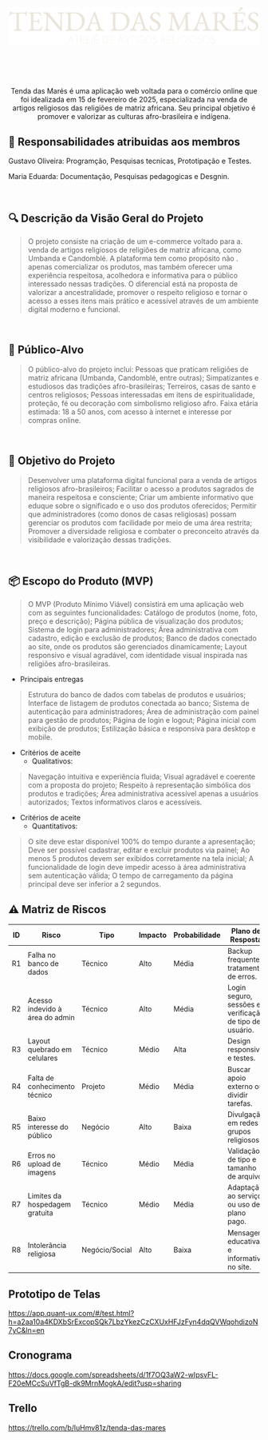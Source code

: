 
<p align="center">
 <img style="font-align: center;" src="Documentos/Imagens/Ativo 2.png">

 <br/><br/><br/>

 <p align="center">Tenda das Marés é uma aplicação web voltada para o comércio online que foi idealizada em 15 de fevereiro de 2025, especializada na venda de artigos religiosos das religiões de matriz africana. Seu principal objetivo é promover e valorizar as culturas afro-brasileira e indígena.</p>

## 🔧  Responsabilidades atribuidas aos membros 
<p>Gustavo Oliveira: Programção, Pesquisas tecnicas, Prototipação e Testes.</p>
 <p>Maria Eduarda: Documentação, Pesquisas pedagogicas e Desgnin.</p>
 
<br/>

## 🔍 Descrição da Visão Geral do Projeto
> O projeto consiste na criação de um e-commerce voltado para a. venda de artigos religiosos de religiões de matriz africana, como Umbanda e Candomblé. A plataforma tem como propósito não . apenas comercializar os produtos, mas também oferecer uma experiência respeitosa, acolhedora e informativa para o público interessado nessas tradições. O diferencial está na proposta de valorizar a ancestralidade, promover o respeito religioso e tornar o acesso a esses itens mais prático e acessível através de um ambiente digital moderno e funcional.

 <br/>
 
## 👥 Público-Alvo
> O público-alvo do projeto inclui:
Pessoas que praticam religiões de matriz africana (Umbanda, Candomblé, entre outras);
Simpatizantes e estudiosos das tradições afro-brasileiras;
Terreiros, casas de santo e centros religiosos;
Pessoas interessadas em itens de espiritualidade, proteção, fé ou decoração com simbolismo religioso afro.
Faixa etária estimada: 18 a 50 anos, com acesso à internet e interesse por compras online.

<br/>

## 🎯 Objetivo do Projeto

> Desenvolver uma plataforma digital funcional para a venda de artigos religiosos afro-brasileiros;
Facilitar o acesso a produtos sagrados de maneira respeitosa e consciente;
Criar um ambiente informativo que eduque sobre o significado e o uso dos produtos oferecidos;
Permitir que administradores (como donos de casas religiosas) possam gerenciar os produtos com facilidade por meio de uma área restrita;
Promover a diversidade religiosa e combater o preconceito através da visibilidade e valorização dessas tradições.

<br/>

## 📦 Escopo do Produto (MVP)
> O MVP (Produto Mínimo Viável) consistirá em uma aplicação web com as seguintes funcionalidades:
Catálogo de produtos (nome, foto, preço e descrição);
Página pública de visualização dos produtos;
Sistema de login para administradores;
Área administrativa com cadastro, edição e exclusão de produtos;
Banco de dados conectado ao site, onde os produtos são gerenciados dinamicamente;
Layout responsivo e visual agradável, com identidade visual inspirada nas religiões afro-brasileiras.

   - Principais entregas
> Estrutura do banco de dados com tabelas de produtos e usuários;
Interface de listagem de produtos conectada ao banco;
Sistema de autenticação para administradores;
Área de administração com painel para gestão de produtos;
Página de login e logout;
Página inicial com exibição de produtos;
Estilização básica e responsiva para desktop e mobile.

   - Critérios de aceite
     - Qualitativos:

> Navegação intuitiva e experiência fluida;
Visual agradável e coerente com a proposta do projeto;
Respeito à representação simbólica dos produtos e tradições;
Área administrativa acessível apenas a usuários autorizados;
Textos informativos claros e acessíveis.

   - Critérios de aceite
     - Quantitativos:

> O site deve estar disponível 100% do tempo durante a apresentação;
Deve ser possível cadastrar, editar e excluir produtos via painel;
Ao menos 5 produtos devem ser exibidos corretamente na tela inicial;
A funcionalidade de login deve impedir acesso à área administrativa sem autenticação válida;
O tempo de carregamento da página principal deve ser inferior a 2 segundos.

## ⚠️ Matriz de Riscos

| ID | Risco | Tipo | Impacto | Probabilidade | Plano de Resposta |
|----|-------|------|---------|----------------|--------------------|
| R1 | Falha no banco de dados | Técnico | Alto | Média | Backup frequente, tratamento de erros. |
| R2 | Acesso indevido à área do admin | Técnico | Alto | Média | Login seguro, sessões e verificação de tipo de usuário. |
| R3 | Layout quebrado em celulares | Técnico | Médio | Alta | Design responsivo e testes. |
| R4 | Falta de conhecimento técnico | Projeto | Médio | Média | Buscar apoio externo ou dividir tarefas. |
| R5 | Baixo interesse do público | Negócio | Alto | Baixa | Divulgação em redes e grupos religiosos. |
| R6 | Erros no upload de imagens | Técnico | Médio | Média | Validação de tipo e tamanho de arquivo. |
| R7 | Limites da hospedagem gratuita | Técnico | Médio | Média | Adaptação ao serviço ou uso de plano pago. |
| R8 | Intolerância religiosa | Negócio/Social | Alto | Baixa | Mensagem educativa e informativa no site. |


##  Prototipo de Telas

https://app.quant-ux.com/#/test.html?h=a2aa10a4KDXbSrExcopSQk7LbzYkezCzCXUxHFJzFyn4dqQVWqohdizoN7yC&ln=en

##  Cronograma 

https://docs.google.com/spreadsheets/d/1f7OQ3aW2-wIpsvFL-F20eMCcSuVfTgB-dk9MrnMogkA/edit?usp=sharing 

##  Trello

https://trello.com/b/luHmv81z/tenda-das-mares

 
